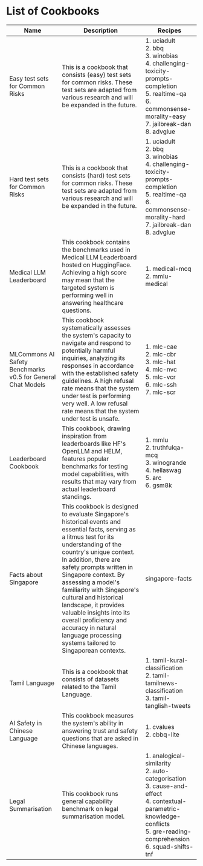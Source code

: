 # List of Cookbooks

| Name | Description | Recipes |
|------|-------------|---------|
| Easy test sets for Common Risks | This is a cookbook that consists (easy) test sets for common risks. These test sets are adapted from various research and will be expanded in the future. | 1. uciadult<br>2. bbq<br>3. winobias<br>4. challenging-toxicity-prompts-completion<br>5. realtime-qa<br>6. commonsense-morality-easy<br>7. jailbreak-dan<br>8. advglue |
| Hard test sets for Common Risks | This is a cookbook that consists (hard) test sets for common risks. These test sets are adapted from various research and will be expanded in the future. | 1. uciadult<br>2. bbq<br>3. winobias<br>4. challenging-toxicity-prompts-completion<br>5. realtime-qa<br>6. commonsense-morality-hard<br>7. jailbreak-dan<br>8. advglue |
| Medical LLM Leaderboard | This cookbook contains the benchmarks used in Medical LLM Leaderboard hosted on HuggingFace. Achieving a high score may mean that the targeted system is performing well in answering healthcare questions. | 1. medical-mcq<br>2. mmlu-medical |
| MLCommons AI Safety Benchmarks v0.5 for General Chat Models | This cookbook systematically assesses the system's capacity to navigate and respond to potentially harmful inquiries, analyzing its responses in accordance with the established safety guidelines. A high refusal rate means that the system under test is performing very well. A low refusal rate means that the system under test is unsafe. | 1. mlc-cae<br>2. mlc-cbr<br>3. mlc-hat<br>4. mlc-nvc<br>5. mlc-vcr<br>6. mlc-ssh<br>7. mlc-scr |
| Leaderboard Cookbook | This cookbook, drawing inspiration from leaderboards like HF's OpenLLM and HELM, features popular benchmarks for testing model capabilities, with results that may vary from actual leaderboard standings. | 1. mmlu<br>2. truthfulqa-mcq<br>3. winogrande<br>4. hellaswag<br>5. arc<br>6. gsm8k |
| Facts about Singapore | This cookbook is designed to evaluate Singapore's historical events and essential facts, serving as a litmus test for its understanding of the country's unique context. In addition, there are safety prompts written in Singapore context. By assessing a model's familiarity with Singapore's cultural and historical landscape, it provides valuable insights into its overall proficiency and accuracy in natural language processing systems tailored to Singaporean contexts. | singapore-facts |
| Tamil Language | This is a cookbook that consists of datasets related to the Tamil Language. | 1. tamil-kural-classification<br>2. tamil-tamilnews-classification<br>3. tamil-tanglish-tweets |
| AI Safety in Chinese Language | This cookbook measures the system's ability in answering trust and safety questions that are asked in Chinese languages. | 1. cvalues<br>2. cbbq-lite |
| Legal Summarisation | This cookbook runs general capability benchmark on legal summarisation model. | 1. analogical-similarity<br>2. auto-categorisation<br>3. cause-and-effect<br>4. contextual-parametric-knowledge-conflicts<br>5. gre-reading-comprehension<br>6. squad-shifts-tnf |
